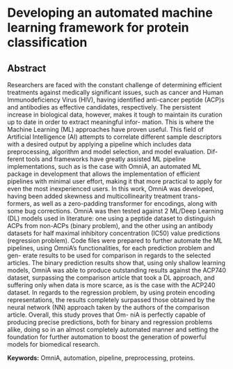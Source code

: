 # Developing an automated machine learning framework for protein classification

## Abstract

Researchers are faced with the constant challenge of determining efficient treatments against medically
significant issues, such as cancer and Human Immunodeficiency Virus (HIV), having identified anti-cancer
peptide (ACP)s and antibodies as effective candidates, respectively. The persistent increase in biological
data, however, makes it tough to maintain its curation up to date in order to extract meaningful infor-
mation. This is where the Machine Learning (ML) approaches have proven useful. This field of Artificial
Intelligence (AI) attempts to correlate different sample descriptors with a desired output by applying a
pipeline which includes data preprocessing, algorithm and model selection, and model evaluation. Dif-
ferent tools and frameworks have greatly assisted ML pipeline implementations, such as is the case with
OmniA, an automated ML package in development that allows the implementation of efficient pipelines
with minimal user effort, making it that more practical to apply for even the most inexperienced users.
In this work, OmniA was developed, having been added skewness and multicollinearity treatment trans-
formers, as well as a zero-padding transformer for encodings, along with some bug corrections. OmniA
was then tested against 2 ML/Deep Learning (DL) models used in literature: one using a peptide dataset
to distinguish ACPs from non-ACPs (binary problem), and the other using an antibody datasets for half
maximal inhibitory concentration (IC50) value predictions (regression problem). Code files were prepared
to further automate the ML pipelines, using OmniA’s functionalities, for each prediction problem and gen-
erate results to be used for comparison in regards to the selected articles. The binary prediction results
show that, using only shallow learning models, OmniA was able to produce outstanding results against
the ACP740 dataset, surpassing the comparison article that took a DL approach, and suffering only when
data is more scarce, as is the case with the ACP240 dataset. In regards to the regression problem, by
using protein encoding representations, the results completely surpassed those obtained by the neural
network (NN) approach taken by the authors of the comparison article. Overall, this study proves that Om-
niA is perfectly capable of producing precise predictions, both for binary and regression problems alike,
doing so in an almost completely automated manner and setting the foundation for further automation to
boost the generation of powerful models for biomedical research.

**Keywords:** OmniA, automation, pipeline, preprocessing, proteins.
